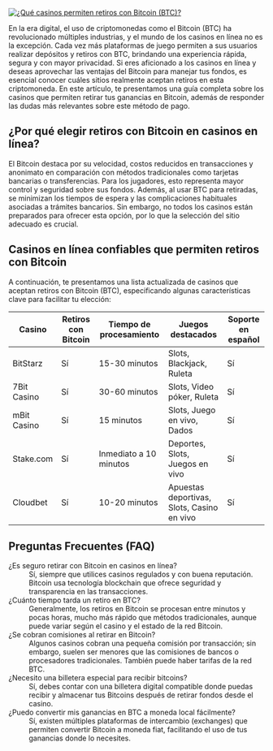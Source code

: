 [![¿Qué casinos permiten retiros con Bitcoin (BTC)?](https://123-caf.pages.dev/gitsignup.png)](https://vrmoo.ru/Bt82HjjY)

<p>En la era digital, el uso de criptomonedas como el Bitcoin (BTC) ha revolucionado múltiples industrias, y el mundo de los casinos en línea no es la excepción. Cada vez más plataformas de juego permiten a sus usuarios realizar depósitos y retiros con BTC, brindando una experiencia rápida, segura y con mayor privacidad. Si eres aficionado a los casinos en línea y deseas aprovechar las ventajas del Bitcoin para manejar tus fondos, es esencial conocer cuáles sitios realmente aceptan retiros en esta criptomoneda. En este artículo, te presentamos una guía completa sobre los casinos que permiten retirar tus ganancias en Bitcoin, además de responder las dudas más relevantes sobre este método de pago.</p>  <h2>¿Por qué elegir retiros con Bitcoin en casinos en línea?</h2> <p>El Bitcoin destaca por su velocidad, costos reducidos en transacciones y anonimato en comparación con métodos tradicionales como tarjetas bancarias o transferencias. Para los jugadores, esto representa mayor control y seguridad sobre sus fondos. Además, al usar BTC para retiradas, se minimizan los tiempos de espera y las complicaciones habituales asociadas a trámites bancarios. Sin embargo, no todos los casinos están preparados para ofrecer esta opción, por lo que la selección del sitio adecuado es crucial.</p>  <h2>Casinos en línea confiables que permiten retiros con Bitcoin</h2> <p>A continuación, te presentamos una lista actualizada de casinos que aceptan retiros con Bitcoin (BTC), especificando algunas características clave para facilitar tu elección:</p>  <table>   <thead>     <tr>       <th>Casino</th>       <th>Retiros con Bitcoin</th>       <th>Tiempo de procesamiento</th>       <th>Juegos destacados</th>       <th>Soporte en español</th>     </tr>   </thead>   <tbody>     <tr>       <td>BitStarz</td>       <td>Sí</td>       <td>15-30 minutos</td>       <td>Slots, Blackjack, Ruleta</td>       <td>Sí</td>     </tr>     <tr>       <td>7Bit Casino</td>       <td>Sí</td>       <td>30-60 minutos</td>       <td>Slots, Video póker, Ruleta</td>       <td>Sí</td>     </tr>     <tr>       <td>mBit Casino</td>       <td>Sí</td>       <td>15 minutos</td>       <td>Slots, Juego en vivo, Dados</td>       <td>Sí</td>     </tr>     <tr>       <td>Stake.com</td>       <td>Sí</td>       <td>Inmediato a 10 minutos</td>       <td>Deportes, Slots, Juegos en vivo</td>       <td>Sí</td>     </tr>     <tr>       <td>Cloudbet</td>       <td>Sí</td>       <td>10-20 minutos</td>       <td>Apuestas deportivas, Slots, Casino en vivo</td>       <td>Sí</td>     </tr>   </tbody> </table>  <h2>Preguntas Frecuentes (FAQ)</h2> <dl>   <dt>¿Es seguro retirar con Bitcoin en casinos en línea?</dt>   <dd>Sí, siempre que utilices casinos regulados y con buena reputación. Bitcoin usa tecnología blockchain que ofrece seguridad y transparencia en las transacciones.</dd>    <dt>¿Cuánto tiempo tarda un retiro en BTC?</dt>   <dd>Generalmente, los retiros en Bitcoin se procesan entre minutos y pocas horas, mucho más rápido que métodos tradicionales, aunque puede variar según el casino y el estado de la red Bitcoin.</dd>    <dt>¿Se cobran comisiones al retirar en Bitcoin?</dt>   <dd>Algunos casinos cobran una pequeña comisión por transacción; sin embargo, suelen ser menores que las comisiones de bancos o procesadores tradicionales. También puede haber tarifas de la red BTC.</dd>    <dt>¿Necesito una billetera especial para recibir bitcoins?</dt>   <dd>Sí, debes contar con una billetera digital compatible donde puedas recibir y almacenar tus Bitcoins después de retirar fondos desde el casino.</dd>    <dt>¿Puedo convertir mis ganancias en BTC a moneda local fácilmente?</dt>   <dd>Sí, existen múltiples plataformas de intercambio (exchanges) que permiten convertir Bitcoin a moneda fiat, facilitando el uso de tus ganancias donde lo necesites.</dd> </dl>
